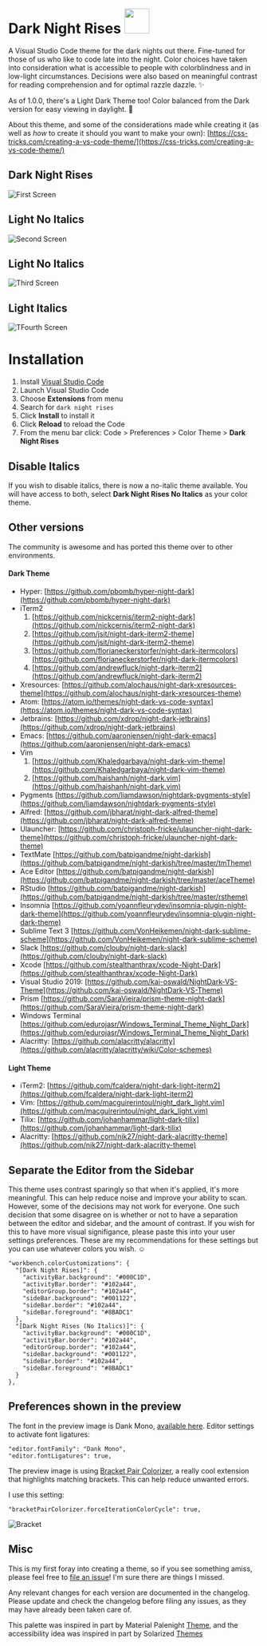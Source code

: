 # Dark Night Rises <img src="icon.png" height="50" width="50"/>

A Visual Studio Code theme for the dark nights out there. Fine-tuned for those of us who like to code late into the night. Color choices have taken into consideration what is accessible to people with colorblindness and in low-light circumstances. Decisions were also based on meaningful contrast for reading comprehension and for optimal razzle dazzle. ✨

As of 1.0.0, there's a Light Dark Theme too! Color balanced from the Dark version for easy viewing in daylight. 🌅

About this theme, and some of the considerations made while creating it (as well as _how_ to create it should you want to make your own): [https://css-tricks.com/creating-a-vs-code-theme/](https://css-tricks.com/creating-a-vs-code-theme/)

## Dark Night Rises

![First Screen](js-dark-no-italics.png)

## Light No Italics

![Second Screen](js-dark-italics.png)

## Light No Italics

![Third Screen](js-light-no-italics.png)

## Light Italics

![TFourth Screen](js-light-italics.png)

# Installation

1.  Install [Visual Studio Code](https://code.visualstudio.com/)
2.  Launch Visual Studio Code
3.  Choose **Extensions** from menu
4.  Search for `dark night rises`
5.  Click **Install** to install it
6.  Click **Reload** to reload the Code
7.  From the menu bar click: Code > Preferences > Color Theme > **Dark Night Rises**

## Disable Italics

If you wish to disable italics, there is now a no-italic theme available. You will have access to both, select **Dark Night Rises No Italics** as your color theme.

## Other versions

The community is awesome and has ported this theme over to other environments.

#### Dark Theme

- Hyper: [https://github.com/pbomb/hyper-night-dark](https://github.com/pbomb/hyper-night-dark)
- iTerm2
  1.  [https://github.com/nickcernis/iterm2-night-dark](https://github.com/nickcernis/iterm2-night-dark)
  2.  [https://github.com/jsit/night-dark-iterm2-theme](https://github.com/jsit/night-dark-iterm2-theme)
  3.  [https://github.com/florianeckerstorfer/night-dark-itermcolors](https://github.com/florianeckerstorfer/night-dark-itermcolors)
  4.  [https://github.com/andrewfluck/night-dark-iterm2](https://github.com/andrewfluck/night-dark-iterm2)
- Xresources: [https://github.com/alochaus/night-dark-xresources-theme](https://github.com/alochaus/night-dark-xresources-theme)
- Atom: [https://atom.io/themes/night-dark-vs-code-syntax](https://atom.io/themes/night-dark-vs-code-syntax)
- Jetbrains: [https://github.com/xdrop/night-dark-jetbrains](https://github.com/xdrop/night-dark-jetbrains)
- Emacs: [https://github.com/aaronjensen/night-dark-emacs](https://github.com/aaronjensen/night-dark-emacs)
- Vim
  1. [https://github.com/Khaledgarbaya/night-dark-vim-theme](https://github.com/Khaledgarbaya/night-dark-vim-theme)
  2. [https://github.com/haishanh/night-dark.vim](https://github.com/haishanh/night-dark.vim)
- Pygments [https://github.com/liamdawson/nightdark-pygments-style](https://github.com/liamdawson/nightdark-pygments-style)
- Alfred: [https://github.com/jbharat/night-dark-alfred-theme](https://github.com/jbharat/night-dark-alfred-theme)
- Ulauncher: [https://github.com/christoph-fricke/ulauncher-night-dark-theme](https://github.com/christoph-fricke/ulauncher-night-dark-theme)
- TextMate [https://github.com/batpigandme/night-darkish](https://github.com/batpigandme/night-darkish/tree/master/tmTheme)
- Ace Editor [https://github.com/batpigandme/night-darkish](https://github.com/batpigandme/night-darkish/tree/master/aceTheme)
- RStudio [https://github.com/batpigandme/night-darkish](https://github.com/batpigandme/night-darkish/tree/master/rstheme)
- Insomnia [https://github.com/yoannfleurydev/insomnia-plugin-night-dark-theme](https://github.com/yoannfleurydev/insomnia-plugin-night-dark-theme)
- Sublime Text 3 [https://github.com/VonHeikemen/night-dark-sublime-scheme](https://github.com/VonHeikemen/night-dark-sublime-scheme)
- Slack [https://github.com/clouby/night-dark-slack](https://github.com/clouby/night-dark-slack)
- Xcode [https://github.com/stealthanthrax/xcode-Night-Dark](https://github.com/stealthanthrax/xcode-Night-Dark)
- Visual Studio 2019: [https://github.com/kai-oswald/NightDark-VS-Theme](https://github.com/kai-oswald/NightDark-VS-Theme)
- Prism [https://github.com/SaraVieira/prism-theme-night-dark](https://github.com/SaraVieira/prism-theme-night-dark)
- Windows Terminal [https://github.com/edurojasr/Windows_Terminal_Theme_Night_Dark](https://github.com/edurojasr/Windows_Terminal_Theme_Night_Dark)
- Alacritty: [https://github.com/alacritty/alacritty](https://github.com/alacritty/alacritty/wiki/Color-schemes)

#### Light Theme

- iTerm2: [https://github.com/fcaldera/night-dark-light-iterm2](https://github.com/fcaldera/night-dark-light-iterm2)
- Vim: [https://github.com/macguirerintoul/night_dark_light.vim](https://github.com/macguirerintoul/night_dark_light.vim)
- Tilix: [https://github.com/johanhammar/light-dark-tilix](https://github.com/johanhammar/light-dark-tilix)
- Alacritty: [https://github.com/nik27/night-dark-alacritty-theme](https://github.com/nik27/night-dark-alacritty-theme)

## Separate the Editor from the Sidebar

This theme uses contrast sparingly so that when it's applied, it's more meaningful. This can help reduce noise and improve your ability to scan. However, some of the decisions may not work for everyone. One such decision that some disagree on is whether or not to have a separation between the editor and sidebar, and the amount of contrast. If you wish for this to have more visual signifigance, please paste this into your user settings preferences. These are my recommendations for these settings but you can use whatever colors you wish. ☺️

```
"workbench.colorCustomizations": {
  "[Dark Night Rises]": {
    "activityBar.background": "#000C1D",
    "activityBar.border": "#102a44",
    "editorGroup.border": "#102a44",
    "sideBar.background": "#001122",
    "sideBar.border": "#102a44",
    "sideBar.foreground": "#8BADC1"
  },
  "[Dark Night Rises (No Italics)]": {
    "activityBar.background": "#000C1D",
    "activityBar.border": "#102a44",
    "editorGroup.border": "#102a44",
    "sideBar.background": "#001122",
    "sideBar.border": "#102a44",
    "sideBar.foreground": "#8BADC1"
  }
},
```

## Preferences shown in the preview

The font in the preview image is Dank Mono, [available here](https://dank.sh/). Editor settings to activate font ligatures:

```
"editor.fontFamily": "Dank Mono",
"editor.fontLigatures": true,
```

The preview image is using [Bracket Pair Colorizer](https://marketplace.visualstudio.com/items?itemName=CoenraadS.bracket-pair-colorizer), a really cool extension that highlights matching brackets. This can help reduce unwanted errors.

I use this setting:

```
"bracketPairColorizer.forceIterationColorCycle": true,
```

![Bracket](bracket.png)

## Misc

This is my first foray into creating a theme, so if you see something amiss, please feel free to [file an issue](https://github.com/sdras/night-dark-vscode-theme/issues)! I'm sure there are things I missed.

Any relevant changes for each version are documented in the changelog. Please update and check the changelog before filing any issues, as they may have already been taken care of.

This palette was inspired in part by Material Palenight [Theme](https://marketplace.visualstudio.com/items?itemName=whizkydee.material-palenight-theme), and the accessibility idea was inspired in part by Solarized [Themes](http://ethanschoonover.com/solarized)
